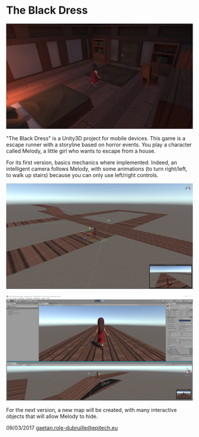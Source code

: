 # The Black Dress
![Alt text](/Readme_files/Bedroom_screen.jpg?raw=true "Bedroom")

"The Black Dress" is a Unity3D project for mobile devices.
This game is a escape runner with a storyline based on horror events. You play a character called Melody, a little girl who wants to escape from a house.

For its first version, basics mechanics where implemented.
Indeed, an intelligent camera follows Melody, with some animations (to turn right/left, to walk up stairs) because you can only use left/right controls.

![Alt text](/Readme_files/TurnAnimation_screen.jpg?raw=true "Rotate Animation")

![Alt text](/Readme_files/MaxPosY_screen.jpg?raw=true "Max Camera Pos Y")

For the next version, a new map will be created, with many interactive objects that will allow Melody to hide.

09/03/2017
gaetan.role-dubruille@epitech.eu
